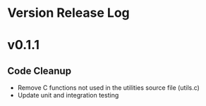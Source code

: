 # Version Release Log

# v0.1.1

## Code Cleanup

- Remove C functions not used in the utilities source file (utils.c)
- Update unit and integration testing
